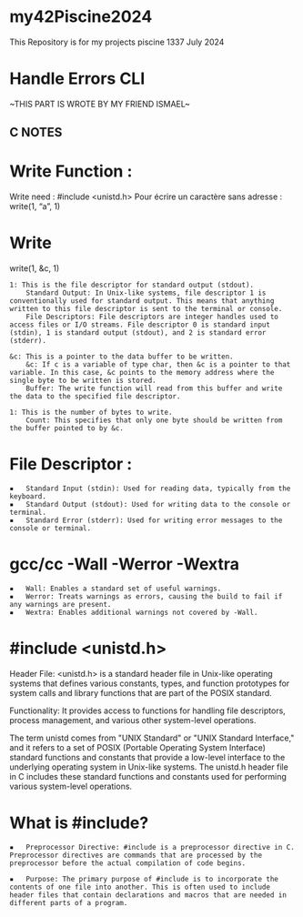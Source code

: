 # my42Piscine2024
This Repository is for my projects piscine 1337 July 2024


# Handle Errors CLI


~THIS PART IS WROTE BY MY FRIEND ISMAEL~

## C NOTES

# Write Function :

Write need : #include <unistd.h>
Pour écrire un caractère sans adresse : write(1, “a”, 1)


# Write

write(1, &c, 1)

    1: This is the file descriptor for standard output (stdout).
        Standard Output: In Unix-like systems, file descriptor 1 is conventionally used for standard output. This means that anything written to this file descriptor is sent to the terminal or console.
        File Descriptors: File descriptors are integer handles used to access files or I/O streams. File descriptor 0 is standard input (stdin), 1 is standard output (stdout), and 2 is standard error (stderr).

    &c: This is a pointer to the data buffer to be written.
        &c: If c is a variable of type char, then &c is a pointer to that variable. In this case, &c points to the memory address where the single byte to be written is stored.
        Buffer: The write function will read from this buffer and write the data to the specified file descriptor.

    1: This is the number of bytes to write.
        Count: This specifies that only one byte should be written from the buffer pointed to by &c.

# File Descriptor :

	▪	Standard Input (stdin): Used for reading data, typically from the keyboard.
	▪	Standard Output (stdout): Used for writing data to the console or terminal.
	▪	Standard Error (stderr): Used for writing error messages to the console or terminal.

# gcc/cc -Wall -Werror -Wextra

	▪	Wall: Enables a standard set of useful warnings.
	▪	Werror: Treats warnings as errors, causing the build to fail if any warnings are present.
	▪	Wextra: Enables additional warnings not covered by -Wall.

# #include <unistd.h>

Header File: <unistd.h> is a standard header file in Unix-like operating systems that defines various constants, types, and function prototypes for system calls and library functions that are part of the POSIX standard.

Functionality: It provides access to functions for handling file descriptors, process management, and various other system-level operations.

The term unistd comes from "UNIX Standard" or "UNIX Standard Interface," and it refers to a set of POSIX (Portable Operating System Interface) standard functions and constants that provide a low-level interface to the underlying operating system in Unix-like systems. The unistd.h header file in C includes these standard functions and constants used for performing various system-level operations.

# What is #include?

	▪	Preprocessor Directive: #include is a preprocessor directive in C. Preprocessor directives are commands that are processed by the preprocessor before the actual compilation of code begins.

	▪	Purpose: The primary purpose of #include is to incorporate the contents of one file into another. This is often used to include header files that contain declarations and macros that are needed in different parts of a program.

